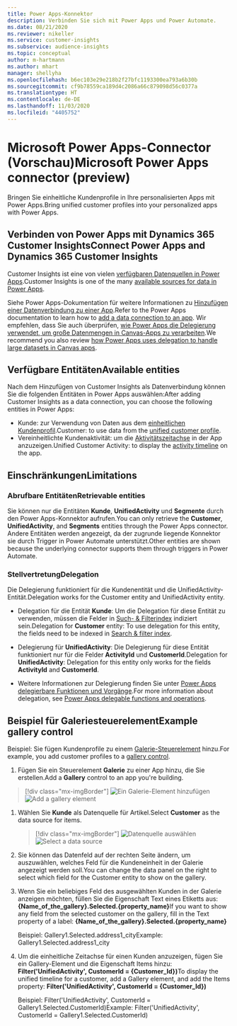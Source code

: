 ```yaml
---
title: Power Apps-Konnektor
description: Verbinden Sie sich mit Power Apps und Power Automate.
ms.date: 08/21/2020
ms.reviewer: nikeller
ms.service: customer-insights
ms.subservice: audience-insights
ms.topic: conceptual
author: m-hartmann
ms.author: mhart
manager: shellyha
ms.openlocfilehash: b6ec103e29e218b2f27bfc1193300ea793a6b30b
ms.sourcegitcommit: cf9b78559ca189d4c2086a66c879098d56c0377a
ms.translationtype: HT
ms.contentlocale: de-DE
ms.lasthandoff: 11/03/2020
ms.locfileid: "4405752"
---
```

# <a name="microsoft-power-apps-connector-preview"></a><span data-ttu-id="f9e8d-103">Microsoft Power Apps-Connector (Vorschau)</span><span class="sxs-lookup"><span data-stu-id="f9e8d-103">Microsoft Power Apps connector (preview)</span></span>

<span data-ttu-id="f9e8d-104">Bringen Sie einheitliche Kundenprofile in Ihre personalisierten Apps mit Power Apps.</span><span class="sxs-lookup"><span data-stu-id="f9e8d-104">Bring unified customer profiles into your personalized apps with Power Apps.</span></span>

## <a name="connect-power-apps-and-dynamics-365-customer-insights"></a><span data-ttu-id="f9e8d-105">Verbinden von Power Apps mit Dynamics 365 Customer Insights</span><span class="sxs-lookup"><span data-stu-id="f9e8d-105">Connect Power Apps and Dynamics 365 Customer Insights</span></span>

<span data-ttu-id="f9e8d-106">Customer Insights ist eine von vielen [verfügbaren Datenquellen in Power Apps](https://docs.microsoft.com/powerapps/maker/canvas-apps/working-with-data-sources).</span><span class="sxs-lookup"><span data-stu-id="f9e8d-106">Customer Insights is one of the many [available sources for data in Power Apps](https://docs.microsoft.com/powerapps/maker/canvas-apps/working-with-data-sources).</span></span>

<span data-ttu-id="f9e8d-107">Siehe Power Apps-Dokumentation für weitere Informationen zu [Hinzufügen einer Datenverbindung zu einer App](https://docs.microsoft.com/powerapps/maker/canvas-apps/add-data-connection).</span><span class="sxs-lookup"><span data-stu-id="f9e8d-107">Refer to the Power Apps documentation to learn how to [add a data connection to an app](https://docs.microsoft.com/powerapps/maker/canvas-apps/add-data-connection).</span></span> <span data-ttu-id="f9e8d-108">Wir empfehlen, dass Sie auch überprüfen, [wie Power Apps die Delegierung verwendet, um große Datenmengen in Canvas-Apps zu verarbeiten](https://docs.microsoft.com/powerapps/maker/canvas-apps/delegation-overview).</span><span class="sxs-lookup"><span data-stu-id="f9e8d-108">We recommend you also review [how Power Apps uses delegation to handle large datasets in Canvas apps](https://docs.microsoft.com/powerapps/maker/canvas-apps/delegation-overview).</span></span>

## <a name="available-entities"></a><span data-ttu-id="f9e8d-109">Verfügbare Entitäten</span><span class="sxs-lookup"><span data-stu-id="f9e8d-109">Available entities</span></span>

<span data-ttu-id="f9e8d-110">Nach dem Hinzufügen von Customer Insights als Datenverbindung können Sie die folgenden Entitäten in Power Apps auswählen:</span><span class="sxs-lookup"><span data-stu-id="f9e8d-110">After adding Customer Insights as a data connection, you can choose the following entities in Power Apps:</span></span>

- <span data-ttu-id="f9e8d-111">Kunde: zur Verwendung von Daten aus dem [einheitlichen Kundenprofil](customer-profiles.md).</span><span class="sxs-lookup"><span data-stu-id="f9e8d-111">Customer: to use data from the [unified customer profile](customer-profiles.md).</span></span>
- <span data-ttu-id="f9e8d-112">Vereinheitlichte Kundenaktivität: um die [Aktivitätszeitachse](activities.md) in der App anzuzeigen.</span><span class="sxs-lookup"><span data-stu-id="f9e8d-112">Unified Customer Activity: to display the [activity timeline](activities.md) on the app.</span></span>

## <a name="limitations"></a><span data-ttu-id="f9e8d-113">Einschränkungen</span><span class="sxs-lookup"><span data-stu-id="f9e8d-113">Limitations</span></span>

### <a name="retrievable-entities"></a><span data-ttu-id="f9e8d-114">Abrufbare Entitäten</span><span class="sxs-lookup"><span data-stu-id="f9e8d-114">Retrievable entities</span></span>

<span data-ttu-id="f9e8d-115">Sie können nur die Entitäten **Kunde**, **UnifiedActivity** und **Segmente** durch den Power Apps-Konnektor aufrufen.</span><span class="sxs-lookup"><span data-stu-id="f9e8d-115">You can only retrieve the **Customer**, **UnifiedActivity**, and **Segments** entities through the Power Apps connector.</span></span> <span data-ttu-id="f9e8d-116">Andere Entitäten werden angezeigt, da der zugrunde liegende Konnektor sie durch Trigger in Power Automate unterstützt.</span><span class="sxs-lookup"><span data-stu-id="f9e8d-116">Other entities are shown because the underlying connector supports them through triggers in Power Automate.</span></span>  

### <a name="delegation"></a><span data-ttu-id="f9e8d-117">Stellvertretung</span><span class="sxs-lookup"><span data-stu-id="f9e8d-117">Delegation</span></span>

<span data-ttu-id="f9e8d-118">Die Delegierung funktioniert für die Kundenentität und die UnifiedActivity-Entität.</span><span class="sxs-lookup"><span data-stu-id="f9e8d-118">Delegation works for the Customer entity and UnifiedActivity entity.</span></span> 

- <span data-ttu-id="f9e8d-119">Delegation für die Entität **Kunde**: Um die Delegation für diese Entität zu verwenden, müssen die Felder in [Such- & Filterindex](search-filter-index.md) indiziert sein.</span><span class="sxs-lookup"><span data-stu-id="f9e8d-119">Delegation for **Customer** entity: To use delegation for this entity, the fields need to be indexed in [Search & filter index](search-filter-index.md).</span></span>  

- <span data-ttu-id="f9e8d-120">Delegierung für **UnifiedActivity**: Die Delegierung für diese Entität funktioniert nur für die Felder **ActivityId** und **CustomerId**.</span><span class="sxs-lookup"><span data-stu-id="f9e8d-120">Delegation for **UnifiedActivity**: Delegation for this entity only works for the fields **ActivityId** and **CustomerId**.</span></span>  

- <span data-ttu-id="f9e8d-121">Weitere Informationen zur Delegierung finden Sie unter [Power Apps delegierbare Funktionen und Vorgänge](https://docs.microsoft.com/connectors/commondataservice/#power-apps-delegable-functions-and-operations-for-the-cds-for-apps).</span><span class="sxs-lookup"><span data-stu-id="f9e8d-121">For more information about delegation, see [Power Apps delegable functions and operations](https://docs.microsoft.com/connectors/commondataservice/#power-apps-delegable-functions-and-operations-for-the-cds-for-apps).</span></span> 

## <a name="example-gallery-control"></a><span data-ttu-id="f9e8d-122">Beispiel für Galeriesteuerelement</span><span class="sxs-lookup"><span data-stu-id="f9e8d-122">Example gallery control</span></span>

<span data-ttu-id="f9e8d-123">Beispiel: Sie fügen Kundenprofile zu einem [Galerie-Steuerelement](https://docs.microsoft.com/powerapps/maker/canvas-apps/add-gallery) hinzu.</span><span class="sxs-lookup"><span data-stu-id="f9e8d-123">For example, you add customer profiles to a [gallery control](https://docs.microsoft.com/powerapps/maker/canvas-apps/add-gallery).</span></span>

1. <span data-ttu-id="f9e8d-124">Fügen Sie ein Steuerelement **Galerie** zu einer App hinzu, die Sie erstellen.</span><span class="sxs-lookup"><span data-stu-id="f9e8d-124">Add a **Gallery** control to an app you're building.</span></span>

> [!div class="mx-imgBorder"]
> <span data-ttu-id="f9e8d-125">![Ein Galerie-Element hinzufügen](media/connector-powerapps9.png "Ein Galerie-Element hinzufügen")</span><span class="sxs-lookup"><span data-stu-id="f9e8d-125">![Add a gallery element](media/connector-powerapps9.png "Add a gallery element")</span></span>

1. <span data-ttu-id="f9e8d-126">Wählen Sie **Kunde** als Datenquelle für Artikel.</span><span class="sxs-lookup"><span data-stu-id="f9e8d-126">Select **Customer** as the data source for items.</span></span>

    > [!div class="mx-imgBorder"]
    > <span data-ttu-id="f9e8d-127">![Datenquelle auswählen](media/choose-datasource-powerapps.png "Wählen Sie eine Datenquelle")</span><span class="sxs-lookup"><span data-stu-id="f9e8d-127">![Select a data source](media/choose-datasource-powerapps.png "Select a data source")</span></span>

1. <span data-ttu-id="f9e8d-128">Sie können das Datenfeld auf der rechten Seite ändern, um auszuwählen, welches Feld für die Kundeneinheit in der Galerie angezeigt werden soll.</span><span class="sxs-lookup"><span data-stu-id="f9e8d-128">You can change the data panel on the right to select which field for the Customer entity to show on the gallery.</span></span>

1. <span data-ttu-id="f9e8d-129">Wenn Sie ein beliebiges Feld des ausgewählten Kunden in der Galerie anzeigen möchten, füllen Sie die Eigenschaft Text eines Etiketts aus: **{Name_of_the_gallery}.Selected.{property_name}**</span><span class="sxs-lookup"><span data-stu-id="f9e8d-129">If you want to show any field from the selected customer on the gallery, fill in the Text property of a label:  **{Name_of_the_gallery}.Selected.{property_name}**</span></span>

    <span data-ttu-id="f9e8d-130">Beispiel: Gallery1.Selected.address1_city</span><span class="sxs-lookup"><span data-stu-id="f9e8d-130">Example: Gallery1.Selected.address1_city</span></span>

1. <span data-ttu-id="f9e8d-131">Um die einheitliche Zeitachse für einen Kunden anzuzeigen, fügen Sie ein Gallery-Element und die Eigenschaft Items hinzu: **Filter('UnifiedActivity', CustomerId = {Customer_Id})**</span><span class="sxs-lookup"><span data-stu-id="f9e8d-131">To display the unified timeline for a customer, add a Gallery element, and add the Items property: **Filter('UnifiedActivity', CustomerId = {Customer_Id})**</span></span>

    <span data-ttu-id="f9e8d-132">Beispiel: Filter('UnifiedActivity', CustomerId = Gallery1.Selected.CustomerId)</span><span class="sxs-lookup"><span data-stu-id="f9e8d-132">Example: Filter('UnifiedActivity', CustomerId = Gallery1.Selected.CustomerId)</span></span>

